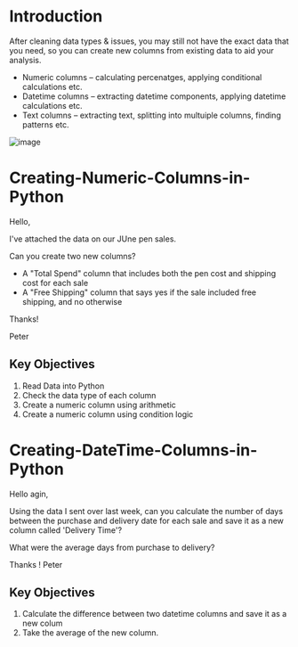 # Introduction

After cleaning data types & issues, you may still not have the exact data that you need, so you can create new columns from existing data to aid your analysis.
- Numeric columns – calculating percenatges, applying conditional calculations etc.
- Datetime columns – extracting datetime components, applying datetime calculations etc.
- Text columns – extracting text, splitting into multuiple columns, finding patterns etc.

![image](https://github.com/user-attachments/assets/fed1057b-8d37-4a43-92b8-a4ed0f33e8d8)



# Creating-Numeric-Columns-in-Python

Hello, 

I've attached the data on our JUne pen sales.

Can you create two new columns?

- A "Total Spend" column that includes both the pen cost and shipping cost for each sale
- A "Free Shipping" column that says yes if the sale included free shipping, and no otherwise

Thanks!

Peter

## Key Objectives
1. Read Data into Python
2. Check the data type of each column
3. Create a numeric column using arithmetic
4. Create a numeric column using condition logic

# Creating-DateTime-Columns-in-Python

Hello agin, 

Using the data I sent over last week, can you calculate the number of days between the purchase and delivery date for each sale and save it as a new column called 'Delivery Time'?

What were the average days from purchase to delivery?

Thanks !
Peter

## Key Objectives

1. Calculate the difference between two datetime columns and save it as a new colum
2. Take the average of the new column. 
